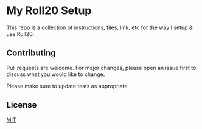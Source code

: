 # My Roll20 Setup

This repo is a collection of instructions, files, link, etc for the way I setup & use Roll20.

## Contributing
Pull requests are welcome. For major changes, please open an issue first to discuss what you would like to change.

Please make sure to update tests as appropriate.

## License
[MIT](https://choosealicense.com/licenses/mit/)
